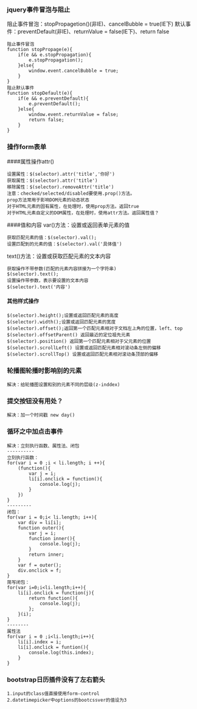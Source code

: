 ### jquery事件冒泡与阻止
阻止事件冒泡：stopPropagetion()(非IE)、cancelBubble = true(IE下)
默认事件：preventDefault(非IE)、returnValue = false(IE下)、return false
~~~
阻止事件冒泡
function stopPropage(e){
    if(e && e.stopPropagation){
        e.stopPropagation();
    }else{
        window.event.cancelBubble = true;
    }
}
阻止默认事件
function stopDefault(e){
    if(e && e.preventDefault){
        e.preventDefault();
    }else{
        window.event.returnValue = false;
        return false;
    }
}
~~~
### 操作form表单
####属性操作attr()
~~~
设置属性：$(selector).attr('title','你好')
获取属性：$(selector).attr('title')
移除属性：$(selector).removeAttr('title')
注意：checked/selected/disabled要使用.prop()方法。
prop方法常用于影响DOM元素的动态状态
对于HTML元素的固有属性，在处理时，使用prop方法。返回true
对于HTML元素自定义的DOM属性，在处理时，使用attr方法。返回属性值？
~~~
####值和内容
var()方法：设置或返回表单元素的值
~~~
获取匹配元素的值：$(selector).val();
设置匹配到的元素的值：$(selector).val('具体值')
~~~
text()方法：设置或获取匹配元素的文本内容
~~~
获取操作不带参数(匹配的元素内容拼接为一个字符串)
$(selector).text();
设置操作带参数，表示要设置的文本内容
$(selector).text('内容')
~~~
#### 其他样式操作
~~~
$(selector).height();设置或返回匹配元素的高度
$(selector).width();设置或返回匹配元素的宽度
$(selector).offset();返回第一个匹配元素相对于文档左上角的位置，left、top
$(selector).offsetParent() 返回最近的定位祖先元素
$(selector).position() 返回第一个匹配元素相对于父元素的位置
$(selector).scrollLeft() 设置或返回匹配元素相对滚动条左侧的偏移
$(selector).scrollTop() 设置或返回匹配元素相对滚动条顶部的偏移
~~~
### 轮播图轮播时影响别的元素
~~~
解决：给轮播图设置和别的元素不同的层级(z-inddex)
~~~
### 提交按钮没有用处？
~~~
解决：加一个时间戳 new day()
~~~
### 循环之中加点击事件
~~~
解决：立刻执行函数、属性法、闭包
----------
立刻执行函数：
for(var i = 0 ;i < li.length; i ++){
    (function(){
        var j = i;
        li[i].onclick = function(){
            console.log(j);
        }
    })
}
---------
闭包：
for(var i = 0;i< li.length; i++){
    var div = li[i];
    function outer(){
        var j = i;
        function inner(){
            console.log(j);
        }
        return inner;
    }
    var f = outer();
    div.onclick = f;
}
简写闭包：
for(var i=0;i<li.length;i++){
    li[i].onclick = function(j){
        return function(){
            console.log(j);
        };
    }(i);
}
--------
属性法
for(var i = 0 ;i<li.length;i++){
    li[i].index = i;
    li[i].onclick = funtion(){
        console.log(this.index);
    }
}
~~~
### bootstrap日历插件没有了左右箭头
~~~
1.input的class值直接使用form-control
2.datetimepicker中options的bootcssver的值设为3
~~~

~~~

~~~

~~~

~~~

~~~

~~~

~~~

~~~

~~~

~~~

~~~

~~~

~~~

~~~

~~~

~~~

~~~

~~~

~~~

~~~

~~~

~~~

~~~

~~~

~~~

~~~

~~~

~~~

~~~

~~~

~~~

~~~

~~~

~~~

~~~

~~~

~~~

~~~

~~~

~~~

~~~

~~~

~~~

~~~

~~~

~~~

~~~

~~~

~~~

~~~

~~~

~~~

~~~

~~~

~~~

~~~

~~~

~~~

~~~

~~~

~~~

~~~

~~~

~~~
